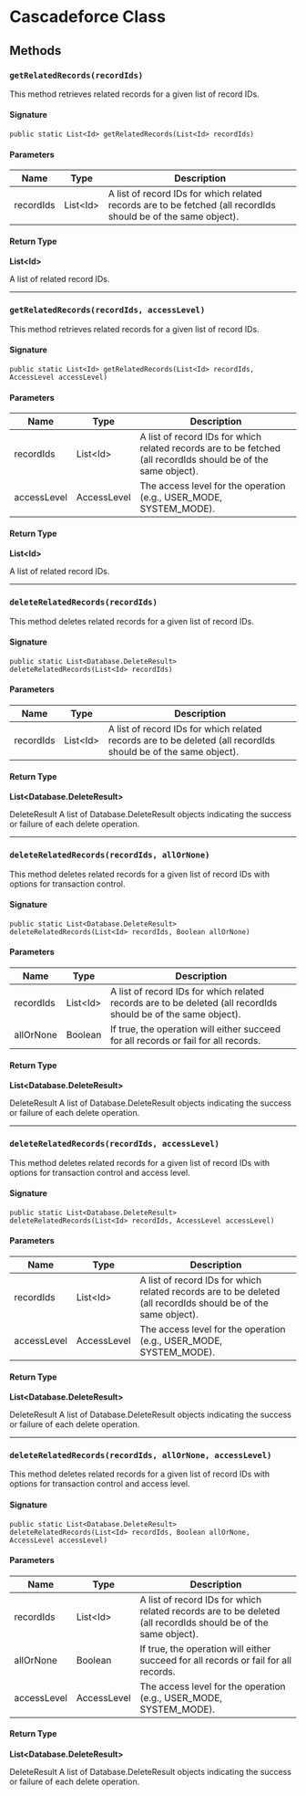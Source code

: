 # Cascadeforce Class

## Methods
### `getRelatedRecords(recordIds)`

This method retrieves related records for a given list of record IDs.

#### Signature
```apex
public static List<Id> getRelatedRecords(List<Id> recordIds)
```

#### Parameters
| Name | Type | Description |
|------|------|-------------|
| recordIds | List&lt;Id&gt; | A list of record IDs for which related records are to be fetched (all recordIds should be of the same object). |

#### Return Type
**List&lt;Id&gt;**

A list of related record IDs.

---

### `getRelatedRecords(recordIds, accessLevel)`

This method retrieves related records for a given list of record IDs.

#### Signature
```apex
public static List<Id> getRelatedRecords(List<Id> recordIds, AccessLevel accessLevel)
```

#### Parameters
| Name | Type | Description |
|------|------|-------------|
| recordIds | List&lt;Id&gt; | A list of record IDs for which related records are to be fetched (all recordIds should be of the same object). |
| accessLevel | AccessLevel | The access level for the operation (e.g., USER_MODE, SYSTEM_MODE). |

#### Return Type
**List&lt;Id&gt;**

A list of related record IDs.

---

### `deleteRelatedRecords(recordIds)`

This method deletes related records for a given list of record IDs.

#### Signature
```apex
public static List<Database.DeleteResult> deleteRelatedRecords(List<Id> recordIds)
```

#### Parameters
| Name | Type | Description |
|------|------|-------------|
| recordIds | List&lt;Id&gt; | A list of record IDs for which related records are to be deleted (all recordIds should be of the same object). |

#### Return Type
**List&lt;Database.DeleteResult&gt;**

DeleteResult A list of Database.DeleteResult objects indicating the success or failure of each delete operation.

---

### `deleteRelatedRecords(recordIds, allOrNone)`

This method deletes related records for a given list of record IDs with options for transaction control.

#### Signature
```apex
public static List<Database.DeleteResult> deleteRelatedRecords(List<Id> recordIds, Boolean allOrNone)
```

#### Parameters
| Name | Type | Description |
|------|------|-------------|
| recordIds | List&lt;Id&gt; | A list of record IDs for which related records are to be deleted (all recordIds should be of the same object). |
| allOrNone | Boolean | If true, the operation will either succeed for all records or fail for all records. |

#### Return Type
**List&lt;Database.DeleteResult&gt;**

DeleteResult A list of Database.DeleteResult objects indicating the success or failure of each delete operation.

---

### `deleteRelatedRecords(recordIds, accessLevel)`

This method deletes related records for a given list of record IDs with options for transaction control and access level.

#### Signature
```apex
public static List<Database.DeleteResult> deleteRelatedRecords(List<Id> recordIds, AccessLevel accessLevel)
```

#### Parameters
| Name | Type | Description |
|------|------|-------------|
| recordIds | List&lt;Id&gt; | A list of record IDs for which related records are to be deleted (all recordIds should be of the same object). |
| accessLevel | AccessLevel | The access level for the operation (e.g., USER_MODE, SYSTEM_MODE). |

#### Return Type
**List&lt;Database.DeleteResult&gt;**

DeleteResult A list of Database.DeleteResult objects indicating the success or failure of each delete operation.

---

### `deleteRelatedRecords(recordIds, allOrNone, accessLevel)`

This method deletes related records for a given list of record IDs with options for transaction control and access level.

#### Signature
```apex
public static List<Database.DeleteResult> deleteRelatedRecords(List<Id> recordIds, Boolean allOrNone, AccessLevel accessLevel)
```

#### Parameters
| Name | Type | Description |
|------|------|-------------|
| recordIds | List&lt;Id&gt; | A list of record IDs for which related records are to be deleted (all recordIds should be of the same object). |
| allOrNone | Boolean | If true, the operation will either succeed for all records or fail for all records. |
| accessLevel | AccessLevel | The access level for the operation (e.g., USER_MODE, SYSTEM_MODE). |

#### Return Type
**List&lt;Database.DeleteResult&gt;**

DeleteResult A list of Database.DeleteResult objects indicating the success or failure of each delete operation.